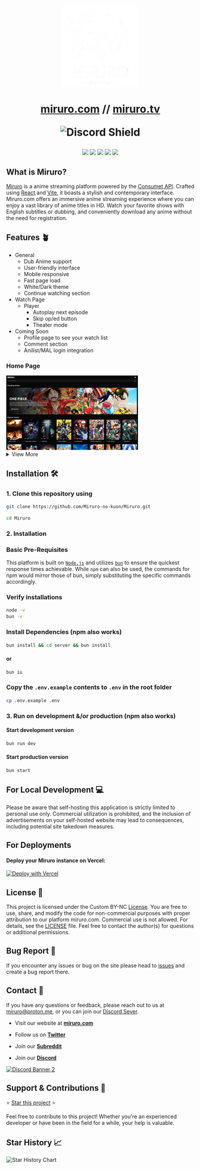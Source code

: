 <p align="center">
  <a href="https://www.miruro.com" target="_blank">
    <img src="https://raw.githubusercontent.com/Miruro-no-kuon/Miruro/main/src/assets/miruro-transparent-white.png" alt="Logo" width="200"/>
  </a>
</p>

<h1 align="center">
    <a href="https://www.miruro.com">miruro.com</a> //
    <a href="https://www.miruro.tv">miruro.tv</a>
  <p align="center">
    <img src="https://discordapp.com/api/guilds/1199699127190167643/widget.png?style=shield" alt="Discord Shield"/>
  </p>
</h1>

<p align="center">
  <a href="#"><img src="https://img.shields.io/badge/typescript-%23007acc.svg?style=for-the-badge&logo=typescript&logoColor=%23ffffff"/></a>
  <a href="#"><img src="https://img.shields.io/badge/react-%2320232a.svg?style=for-the-badge&logo=react&logoColor=%2361DAFB"/></a>
  <a href="#"><img src="https://img.shields.io/badge/vite-%239269fe.svg?style=for-the-badge&logo=vite&logoColor=yellow&border"/></a>
  <a href="#"><img src="https://img.shields.io/badge/vercel-%23000000.svg?style=for-the-badge&logo=vercel&logoColor=white"/></a>
  <a href="#"><img src="https://img.shields.io/badge/cloudflare-white.svg?style=for-the-badge&logo=cloudflare&logoColor=orange"/></a>
</p>

## What is Miruro?

<p><a href="https://www.miruro.com">Miruro</a> is a anime streaming platform powered by the <a href="https://github.com/consumet">Consumet API</a>. Crafted using <a href="https://react.dev/">React</a> and <a href="https://vitejs.dev/">Vite</a>, it boasts a stylish and contemporary interface. Miruro.com offers an immersive anime streaming experience where you can enjoy a vast library of anime titles in HD. Watch your favorite shows with English subtitles or dubbing, and conveniently download any anime without the need for registration.</p>

## Features 🪴

- General
  - Dub Anime support
  - User-friendly interface
  - Mobile responsive
  - Fast page load
  - White/Dark theme
  - Continue watching section
- Watch Page
  - Player
    - Autoplay next episode
    - Skip op/ed button
    - Theater mode
- Coming Soon
  - Profile page to see your watch list
  - Comment section
  - Anilist/MAL login integration

<div style="text-align: left;">
  <h3>Home Page</h3>

  <img src="https://raw.githubusercontent.com/Miruro-no-kuon/.github/main/profile/home-page.webp" alt="Home Page" style="max-width: 70%;" >
  <details>
  <summary>View More</summary>
  <h3>Splash Page</h3>
  <br>
  <img src="https://raw.githubusercontent.com/Miruro-no-kuon/.github/main/profile/splash-page.webp" alt="Splash Page" style="max-width: 70%;">

  <h3>Watch Page</h3>
  <img src="https://raw.githubusercontent.com/Miruro-no-kuon/.github/main/profile/watch-page.webp" alt="Watch Page" style="max-width: 70%;">

  <h3>Footer</h3>
  <img src="https://raw.githubusercontent.com/Miruro-no-kuon/.github/main/profile/footer.webp" alt="Footer" style="max-width: 70%;">
  </details>
</div>

## Installation 🛠️

### 1. Clone this repository using

```bash
git clone https://github.com/Miruro-no-kuon/Miruro.git
```

```bash
cd Miruro
```

### 2. Installation

### Basic Pre-Requisites

This platform is built on <a href="https://nodejs.org/">`Node.js`</a> and utilizes <a href="https://bun.sh/">`bun`</a> to ensure the quickest response times achievable. While `npm` can also be used, the commands for npm would mirror those of bun, simply substituting the specific commands accordingly.

### Verify installations

```bash
node -v
bun -v
```

### Install Dependencies (npm also works)

```bash
bun install && cd server && bun install
```

#### or

```bash
bun iu
```

### Copy the `.env.example` contents to `.env` in the root folder

```bash
cp .env.example .env
```

### 3. Run on development &/or production (npm also works)

#### Start development version

```bash
bun run dev
```

#### Start production version

```bash
bun start
```

## For Local Development 💻

Please be aware that self-hosting this application is strictly limited to personal use only. Commercial utilization is prohibited, and the inclusion of advertisements on your self-hosted website may lead to consequences, including potential site takedown measures.

## For Deployments

#### Deploy your Miruro instance on Vercel:

[![Deploy with Vercel](https://vercel.com/button)](https://vercel.com/new/clone?repository-url=https%3A%2F%2Fgithub.com%2FMiruro-no-kuon%2FMiruro&env=VITE_BACKEND_URL,VITE_PROXY_URL,VITE_IS_LOCAL,PORT&project-name=miruro&repository-name=miruro)

## License 📝

This project is licensed under the Custom BY-NC [License](LICENSE). You are free to use, share, and modify the code for non-commercial purposes with proper attribution to our platform miruro.com. Commercial use is not allowed. For details, see the [LICENSE](LICENSE) file. Feel free to contact the author(s) for questions or additional permissions.

## Bug Report 🐞

If you encounter any issues or bug on the site please head to [issues](https://github.com/Miruro-no-kuon/Miruro-no-Kuon/issues) and create a bug report there.

## Contact 📧

If you have any questions or feedback, please reach out to us at [miruro@proton.me](mailto:miruro@proton.me), or you can join our [Discord Sever](https://discord.com/invite/4kfypZ96K4).

- Visit our website at **[miruro.com](https://www.miruro.com)**

- Follow us on **[Twitter](https://twitter.com/miruro_official)**

- Join our **[Subreddit](https://www.reddit.com/r/miruro)**

- Join our **[Discord](https://discord.gg/4kfypZ96K4)**

<a href="https://discord.com/invite/4kfypZ96K4">

![Discord Banner 2](https://discordapp.com/api/guilds/1199699127190167643/widget.png?style=banner2)
</a>

## Support & Contributions 🤲

⭐️ [Star this project](https://github.com/Miruro-no-kuon/Miruro) ⭐️

Feel free to contribute to this project! Whether you're an experienced developer or have been in the field for a while, your help is valuable.

## Star History 📈

<div align="left">
    <img src="https://api.star-history.com/svg?repos=Miruro-no-kuon/Miruro&type=Date" alt="Star History Chart" style="max-width: 70%;" />
</div>
